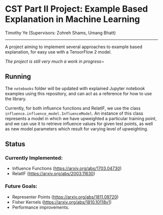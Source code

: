 # CST Part II Project: Example Based Explanation in Machine Learning

Timothy Ye (Supervisors: Zohreh Shams, Umang Bhatt)

---

A project aiming to implement several approaches to example based explanation, for easy use with a TensorFlow 2 model.

*The project is still very much a work in progress~*

## Running

The `notebooks` folder will be updated with explained Jupyter notebook examples using this repository, and can act as a reference for how to use the library.

Currently, for both influence functions and RelatIF, we use the class `influence.influence_model.InfluenceModel`. An instance of this class represents a model in which we have upweighted a particular training point, and we can use it to retrieve influence values for given test points, as well as new model parameters which result for varying level of upweighting.

## Status

### Currently Implemented:

- Influence Functions (https://arxiv.org/abs/1703.04730)
- RelatIF (https://arxiv.org/abs/2003.11630)

### Future Goals:

- Representer Points (https://arxiv.org/abs/1811.09720)
- Fisher Kernels (https://arxiv.org/abs/1810.10118v1)
- Performance improvements.